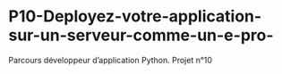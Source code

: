 # P10-Deployez-votre-application-sur-un-serveur-comme-un-e-pro-
Parcours développeur d’application Python. Projet n°10
